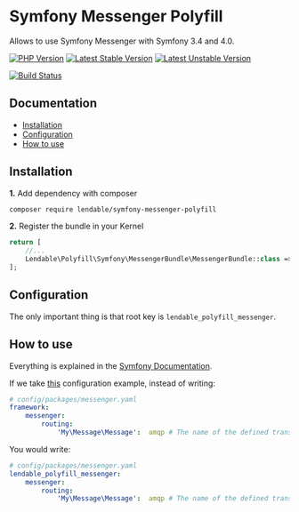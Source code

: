 Symfony Messenger Polyfill
==========================

Allows to use Symfony Messenger with Symfony 3.4 and 4.0.

[![PHP Version](https://img.shields.io/badge/php-%5E7.1-blue.svg)](https://img.shields.io/badge/php-%5E7.1-blue.svg)
[![Latest Stable Version](https://poser.pugx.org/lendable/symfony-messenger-polyfill/v/stable)](https://packagist.org/packages/lendable/symfony-messenger-polyfill)
[![Latest Unstable Version](https://poser.pugx.org/klendable/symfony-messenger-polyfill/v/unstable)](https://packagist.org/packages/lendable/symfony-messenger-polyfill)

[![Build Status](https://travis-ci.org/Lendable/symfony-messenger-polyfill.svg?branch=master)](https://travis-ci.org/Lendable/symfony-messenger-polyfill)

Documentation
-------------

* [Installation](#installation)
* [Configuration](#configuration)
* [How to use](#how-to-use)

## Installation

**1.**  Add dependency with composer

```bash
composer require lendable/symfony-messenger-polyfill
```

**2.** Register the bundle in your Kernel

```php
return [
    //...
    Lendable\Polyfill\Symfony\MessengerBundle\MessengerBundle::class => ['all' => true],
];
```

## Configuration

The only important thing is that root key is `lendable_polyfill_messenger`.

## How to use

Everything is explained in the [Symfony Documentation](https://symfony.com/doc/current/messenger.html).

If we take [this](https://symfony.com/doc/current/messenger.html#routing) configuration example, instead
of writing:

```yaml
# config/packages/messenger.yaml
framework:
    messenger:
        routing:
            'My\Message\Message':  amqp # The name of the defined transport
```

You would write:

```yaml
# config/packages/messenger.yaml
lendable_polyfill_messenger:
    messenger:
        routing:
            'My\Message\Message':  amqp # The name of the defined transport
```
